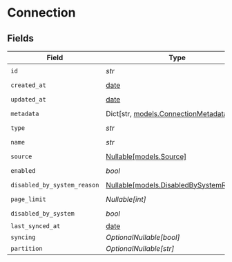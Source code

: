 # Connection


## Fields

| Field                                                                          | Type                                                                           | Required                                                                       | Description                                                                    |
| ------------------------------------------------------------------------------ | ------------------------------------------------------------------------------ | ------------------------------------------------------------------------------ | ------------------------------------------------------------------------------ |
| `id`                                                                           | *str*                                                                          | :heavy_check_mark:                                                             | N/A                                                                            |
| `created_at`                                                                   | [date](https://docs.python.org/3/library/datetime.html#date-objects)           | :heavy_check_mark:                                                             | N/A                                                                            |
| `updated_at`                                                                   | [date](https://docs.python.org/3/library/datetime.html#date-objects)           | :heavy_check_mark:                                                             | N/A                                                                            |
| `metadata`                                                                     | Dict[str, [models.ConnectionMetadata](../models/connectionmetadata.md)]        | :heavy_check_mark:                                                             | N/A                                                                            |
| `type`                                                                         | *str*                                                                          | :heavy_check_mark:                                                             | N/A                                                                            |
| `name`                                                                         | *str*                                                                          | :heavy_check_mark:                                                             | N/A                                                                            |
| `source`                                                                       | [Nullable[models.Source]](../models/source.md)                                 | :heavy_check_mark:                                                             | N/A                                                                            |
| `enabled`                                                                      | *bool*                                                                         | :heavy_check_mark:                                                             | N/A                                                                            |
| `disabled_by_system_reason`                                                    | [Nullable[models.DisabledBySystemReason]](../models/disabledbysystemreason.md) | :heavy_check_mark:                                                             | N/A                                                                            |
| `page_limit`                                                                   | *Nullable[int]*                                                                | :heavy_check_mark:                                                             | N/A                                                                            |
| `disabled_by_system`                                                           | *bool*                                                                         | :heavy_check_mark:                                                             | N/A                                                                            |
| `last_synced_at`                                                               | [date](https://docs.python.org/3/library/datetime.html#date-objects)           | :heavy_minus_sign:                                                             | N/A                                                                            |
| `syncing`                                                                      | *OptionalNullable[bool]*                                                       | :heavy_minus_sign:                                                             | N/A                                                                            |
| `partition`                                                                    | *OptionalNullable[str]*                                                        | :heavy_minus_sign:                                                             | N/A                                                                            |